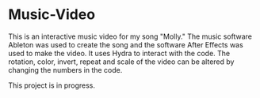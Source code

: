# Music-Video
This is an interactive music video for my song "Molly." The music software Ableton was used to create the song and the software After Effects was used to make the video. It uses Hydra to interact with the code. The rotation, color, invert, repeat and scale of the video can be altered by changing the numbers in the code.  

This project is in progress. 
